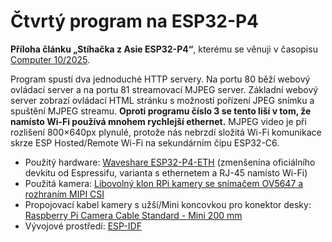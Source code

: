 # Čtvrtý program na ESP32-P4

**Příloha článku „Stíhačka z Asie ESP32-P4“**, kterému se věnuji v časopisu [Computer 10/2025](https://www.ikiosek.cz/computer).

Program spustí dva jednoduché HTTP servery. Na portu 80 běží webový ovládací server a na portu 81 streamovací MJPEG server. Základní webový server zobrazí ovládací HTML stránku s možností pořízení JPEG snímku a spuštění MJPEG streamu. **Oproti programu číslo 3 se tento liší v tom, že namísto Wi-Fi používá mnohem rychlejší ethernet.** MJPEG video je při rozlišení 800×640px plynulé, protože nás nebrzdí složitá Wi-Fi komunikace skrze ESP Hosted/Remote Wi-Fi na sekundárním čipu ESP32-C6. 

- Použitý hardware: [Waveshare ESP32-P4-ETH](https://www.waveshare.com/esp32-p4-eth.htm) (zmenšenína oficiálního devkitu od Espressifu, varianta s ethernetem a RJ-45 namísto Wi-Fi)
- Použitá kamera: [Libovolný klon RPi kamery se snímačem OV5647 a rozhraním MIPI CSI](https://www.waveshare.com/rpi-camera-b.htm)
- Propojovací kabel kamery s užší/Mini koncovkou pro konektor desky: [Raspberry Pi Camera Cable Standard - Mini 200 mm](https://rpishop.cz/mipi/6501-raspberry-pi-5-camera-cable-standard-mini-200-mm.html)
- Vývojové prostředí: [ESP-IDF](https://docs.espressif.com/projects/esp-idf/en/stable/esp32p4/get-started/index.html)
